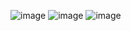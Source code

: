 ![image](https://user-images.githubusercontent.com/49785969/129228010-c84016ec-793b-4277-932d-e1e5e88c93a9.png)
![image](https://user-images.githubusercontent.com/49785969/129228087-76e83e72-9a6c-4560-a2cb-af6736984de5.png)
![image](https://user-images.githubusercontent.com/49785969/129228145-89fb1650-e294-4d9d-89ab-9f1be7075068.png)
